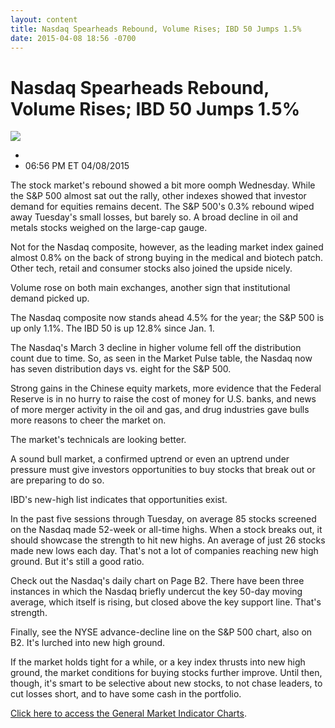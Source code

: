 ```yaml
---
layout: content
title: Nasdaq Spearheads Rebound, Volume Rises; IBD 50 Jumps 1.5%
date: 2015-04-08 18:56 -0700
---
```



Nasdaq Spearheads Rebound, Volume Rises; IBD 50 Jumps 1.5%
===========================================================


![](https://www.investors.com/wp-content/uploads/ibd-migrated-images/MPv_150409_635641032655153208.png)

* 
* 06:56 PM ET 04/08/2015




  

The stock market's rebound showed a bit more oomph Wednesday. While the S&P 500 almost sat out the rally, other indexes showed that investor demand for equities remains decent. The S&P 500's 0.3% rebound wiped away Tuesday's small losses, but barely so. A broad decline in oil and metals stocks weighed on the large-cap gauge.

  

Not for the Nasdaq composite, however, as the leading market index gained almost 0.8% on the back of strong buying in the medical and biotech patch. Other tech, retail and consumer stocks also joined the upside nicely.

  

Volume rose on both main exchanges, another sign that institutional demand picked up.

  

The Nasdaq composite now stands ahead 4.5% for the year; the S&P 500 is up only 1.1%. The IBD 50 is up 12.8% since Jan. 1.

  

The Nasdaq's March 3 decline in higher volume fell off the distribution count due to time. So, as seen in the Market Pulse table, the Nasdaq now has seven distribution days vs. eight for the S&P 500.

  

Strong gains in the Chinese equity markets, more evidence that the Federal Reserve is in no hurry to raise the cost of money for U.S. banks, and news of more merger activity in the oil and gas, and drug industries gave bulls more reasons to cheer the market on.

  

The market's technicals are looking better.

  

A sound bull market, a confirmed uptrend or even an uptrend under pressure must give investors opportunities to buy stocks that break out or are preparing to do so.

  

IBD's new-high list indicates that opportunities exist.

  

In the past five sessions through Tuesday, on average 85 stocks screened on the Nasdaq made 52-week or all-time highs. When a stock breaks out, it should showcase the strength to hit new highs. An average of just 26 stocks made new lows each day. That's not a lot of companies reaching new high ground. But it's still a good ratio. 

  

Check out the Nasdaq's daily chart on Page B2. There have been three instances in which the Nasdaq briefly undercut the key 50-day moving average, which itself is rising, but closed above the key support line. That's strength.

  

Finally, see the NYSE advance-decline line on the S&P 500 chart, also on B2. It's lurched into new high ground.

  

If the market holds tight for a while, or a key index thrusts into new high ground, the market conditions for buying stocks further improve. Until then, though, it's smart to be selective about new stocks, to not chase leaders, to cut losses short, and to have some cash in the portfolio.

  

[Click here to access the General Market Indicator Charts](https://www.investors.com/pdf/GMI_040915.pdf).




